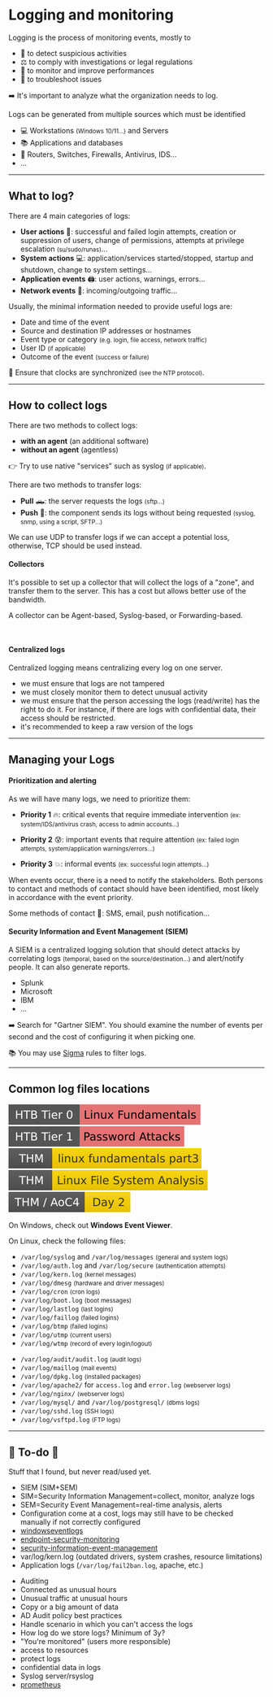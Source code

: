 # Logging and monitoring

<div class="row row-cols-lg-2"><div>

Logging is the process of monitoring events, mostly to

* 🔎 to detect suspicious activities
* ⚖️ to comply with investigations or legal regulations
* 🚀 to monitor and improve performances
* 🐛 to troubleshoot issues

➡️ It's important to analyze what the organization needs to log.
</div><div>

Logs can be generated from multiple sources which must be identified

* 💻 Workstations <small>(Windows 10/11...)</small> and Servers
* 📚 Applications and databases
* 📶 Routers, Switches, Firewalls, Antivirus, IDS...
* ...
</div></div>

<hr class="sep-both">

## What to log?

<div class="row row-cols-lg-2"><div>

There are 4 main categories of logs:

* **User actions** 🧔: successful and failed login attempts, creation or suppression of users, change of permissions, attempts at privilege escalation <small>(su/sudo/runas)</small>...
* **System actions** 💻: application/services started/stopped, startup and shutdown, change to system settings...
* **Application events** 🖨️: user actions, warnings, errors...
* **Network events** 📶: incoming/outgoing traffic...
</div><div>

Usually, the minimal information needed to provide useful logs are:

* Date and time of the event
* Source and destination IP addresses or hostnames
* Event type or category <small>(e.g. login, file access, network traffic)</small>
* User ID <small>(if applicable)</small>
* Outcome of the event <small>(success or failure)</small>

🎯 Ensure that clocks are synchronized <small>(see the NTP protocol)</small>.
</div></div>

<hr class="sep-both">

## How to collect logs

<div class="row row-cols-lg-2"><div>

There are two methods to collect logs:

* **with an agent** (an additional software)
* **without an agent** (agentless)

👉 Try to use native "services" such as syslog <small>(if applicable)</small>.

There are two methods to transfer logs:

* **Pull** 🛻: the server requests the logs <small>(sftp...)</small>
* **Push** 🚀: the component sends its logs without being requested <small>(syslog, snmp, using a script, SFTP...)</small>

We can use UDP to transfer logs if we can accept a potential loss, otherwise, TCP should be used instead.
</div><div>

#### Collectors

It's possible to set up a collector that will collect the logs of a "zone", and transfer them to the server. This has a cost but allows better use of the bandwidth.

A collector can be Agent-based, Syslog-based, or Forwarding-based.

<br>

#### Centralized logs

Centralized logging means centralizing every log on one server.

* we must ensure that logs are not tampered
* we must closely monitor them to detect unusual activity
* we must ensure that the person accessing the logs (read/write) has the right to do it. For instance, if there are logs with confidential data, their access should be restricted.
* it's recommended to keep a raw version of the logs
</div></div>

<hr class="sep-both">

## Managing your Logs

<div class="row row-cols-lg-2"><div>

#### Prioritization and alerting

As we will have many logs, we need to prioritize them:

* **Priority 1** 🔥: critical events that require immediate intervention <small>(ex: system/IDS/antivirus crash, access to admin accounts...)</small>

* **Priority 2** 😰: important events that require attention <small>(ex: failed login attempts, system/application warnings/errors...)</small>

* **Priority 3** 💥: informal events <small>(ex: successful login attempts...)</small>

When events occur, there is a need to notify the stakeholders. Both persons to contact and methods of contact should have been identified, most likely in accordance with the event priority.

Some methods of contact 📨: SMS, email, push notification...
</div><div>

#### Security Information and Event Management (SIEM)

A SIEM is a centralized logging solution that should detect attacks by correlating logs <small>(temporal, based on the source/destination...)</small> and alert/notify people. It can also generate reports.

* Splunk
* Microsoft
* IBM
* ...

➡️ Search for "Gartner SIEM". You should examine the number of events per second and the cost of configuring it when picking one.

📚 You may use [Sigma](/cybersecurity/blue-team/tools/logs/sigma.md) rules to filter logs.
</div></div>

<hr class="sep-both">

## Common log files locations

[![linuxfundamentals](../../_badges/htb/linuxfundamentals.svg)](https://academy.hackthebox.com/course/preview/linux-fundamentals)
[![password_attacks](../../_badges/htb/password_attacks.svg)](https://academy.hackthebox.com/course/preview/password-attacks)
[![linuxfundamentalspart3](../../_badges/thm/linuxfundamentalspart3.svg)](https://tryhackme.com/room/linuxfundamentalspart3)
[![linuxfilesystemanalysis](../../_badges/thm/linuxfilesystemanalysis.svg)](https://tryhackme.com/r/room/linuxfilesystemanalysis)
[![adventofcyber4](../../_badges/thm/adventofcyber4/day2.svg)](https://tryhackme.com/room/adventofcyber4)

<div class="row row-cols-lg-2"><div>

On Windows, check out **Windows Event Viewer**.

On Linux, check the following files:

* `/var/log/syslog` and `/var/log/messages` <small>(general and system logs)</small>
* `/var/log/auth.log` and `/var/log/secure` <small>(authentication attempts)</small>
* `/var/log/kern.log` <small>(kernel messages)</small>
* `/var/log/dmesg` <small>(hardware and driver messages)</small>
* `/var/log/cron` <small>(cron logs)</small>
* `/var/log/boot.log` <small>(boot messages)</small>
* `/var/log/lastlog` <small>(last logins)</small>
* `/var/log/faillog` <small>(failed logins)</small>
* `/var/log/btmp` <small>(failed logins)</small>
* `/var/log/utmp` <small>(current users)</small>
* `/var/log/wtmp` <small>(record of every login/logout)</small>
</div><div>

* `/var/log/audit/audit.log` <small>(audit logs)</small>
* `/var/log/maillog` <small>(mail events)</small>
* `/var/log/dpkg.log` <small>(installed packages)</small>
* `/var/log/apache2/` for `access.log` and `error.log` <small>(webserver logs)</small>
* `/var/log/nginx/` <small>(webserver logs)</small>
* `/var/log/mysql/` and `/var/log/postgresql/` <small>(dbms logs)</small>
* `/var/log/sshd.log` <small>(SSH logs)</small>
* `/var/log/vsftpd.log` <small>(FTP logs)</small>
</div></div>

<hr class="sep-both">

## 👻 To-do 👻

Stuff that I found, but never read/used yet.

<div class="row row-cols-lg-2"><div>

* SIEM (SIM+SEM)
* SIM=Security Information Management=collect, monitor, analyze logs
* SEM=Security Event Management=real-time analysis, alerts
* Configuration come at a cost, logs may still have to be checked manually if not correctly configured
* [windowseventlogs](https://tryhackme.com/room/windowseventlogs)
* [endpoint-security-monitoring](https://tryhackme.com/module/endpoint-security-monitoring)
* [security-information-event-management](https://tryhackme.com/module/security-information-event-management)
* var/log/kern.log (outdated drivers, system crashes,  resource limitations)
* Application logs (`/var/log/fail2ban.log`, apache, etc.)
</div><div>

* Auditing
* Connected as unusual hours
* Unusual traffic at unusual hours
* Copy or a big amount of data
* AD Audit policy best practices
* Handle scenario in which you can't access the logs
* How log do we store logs? Minimum of 3y?
* "You're monitored" (users more responsible)
* access to resources
* protect logs
* confidential data in logs
* Syslog server/rsyslog
* [prometheus](https://github.com/prometheus/prometheus)
</div></div>